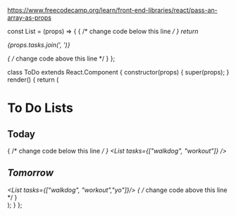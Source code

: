 https://www.freecodecamp.org/learn/front-end-libraries/react/pass-an-array-as-props

const List = (props) => {
  { /* change code below this line */ }
  return <p>{props.tasks.join(', ')}</p>
  { /* change code above this line */ }
};

class ToDo extends React.Component {
  constructor(props) {
    super(props);
  }
  render() {
    return (
      <div>
        <h1>To Do Lists</h1>
        <h2>Today</h2>
        { /* change code below this line */ }
        <List tasks={["walkdog", "workout"]} />
        <h2>Tomorrow</h2>
        <List tasks={["walkdog", "workout","yo"]}/>
        { /* change code above this line */ }
      </div>
    );
  }
};
